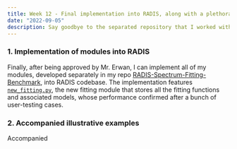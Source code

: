 ```yaml
---
title: Week 12 - Final implementation into RADIS, along with a plethora of illustrative examples.
date: "2022-09-05"
description: Say goodbye to the separated repository that I worked with for the whole project!
---
```


### 1. Implementation of modules into RADIS

Finally, after being approved by Mr. Erwan, I can implement all of my modules, developed separately in my repo [RADIS-Spectrum-Fitting-Benchmark](https://github.com/TranHuuNhatHuy/RADIS-Spectrum-Fitting-Benchmark), into RADIS codebase. The implementation features [`new_fitting.py`](https://github.com/radis/radis/blob/develop/radis/tools/new_fitting.py), the new fitting module that stores all the fitting functions and associated models, whose performance confirmed after a bunch of user-testing cases. 

### 2. Accompanied illustrative examples

Accompanied 